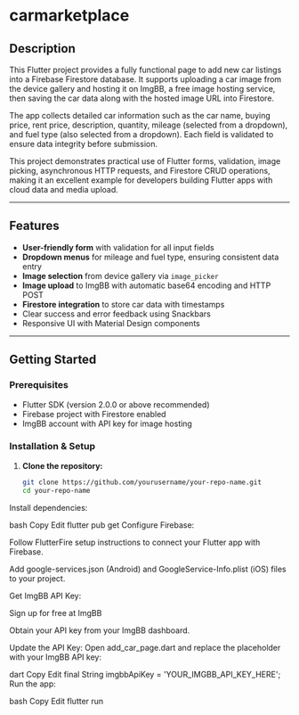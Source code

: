 # carmarketplace



## Description

This Flutter project provides a fully functional page to add new car listings into a Firebase Firestore database. It supports uploading a car image from the device gallery and hosting it on ImgBB, a free image hosting service, then saving the car data along with the hosted image URL into Firestore.

The app collects detailed car information such as the car name, buying price, rent price, description, quantity, mileage (selected from a dropdown), and fuel type (also selected from a dropdown). Each field is validated to ensure data integrity before submission.

This project demonstrates practical use of Flutter forms, validation, image picking, asynchronous HTTP requests, and Firestore CRUD operations, making it an excellent example for developers building Flutter apps with cloud data and media upload.

---

## Features

- **User-friendly form** with validation for all input fields
- **Dropdown menus** for mileage and fuel type, ensuring consistent data entry
- **Image selection** from device gallery via `image_picker`
- **Image upload** to ImgBB with automatic base64 encoding and HTTP POST
- **Firestore integration** to store car data with timestamps
- Clear success and error feedback using Snackbars
- Responsive UI with Material Design components

---



## Getting Started

### Prerequisites

- Flutter SDK (version 2.0.0 or above recommended)
- Firebase project with Firestore enabled
- ImgBB account with API key for image hosting

### Installation & Setup

1. **Clone the repository:**
   ```bash
   git clone https://github.com/yourusername/your-repo-name.git
   cd your-repo-name
Install dependencies:

bash
Copy
Edit
flutter pub get
Configure Firebase:

Follow FlutterFire setup instructions to connect your Flutter app with Firebase.

Add google-services.json (Android) and GoogleService-Info.plist (iOS) files to your project.

Get ImgBB API Key:

Sign up for free at ImgBB

Obtain your API key from your ImgBB dashboard.

Update the API Key:
Open add_car_page.dart and replace the placeholder with your ImgBB API key:

dart
Copy
Edit
final String imgbbApiKey = 'YOUR_IMGBB_API_KEY_HERE';
Run the app:

bash
Copy
Edit
flutter run
